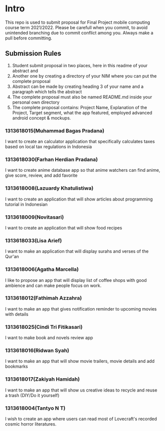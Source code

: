 # Intro
This repo is used to submit proposal for Final Project mobile computing course term 2021/2022. Please be carefull when you commit, to avoid unintended branching due to commit conflict among you. Always make a pull before committing. 

## Submission Rules
1. Student submit proposal in two places, here in this readme of your abstract and
2. Another one by creating a directory of your NIM where you can put the complete proposal
3. Abstract can be made by creating heading 3 of your name and a paragraph which tells the abstract
4. The complete proposal must also be named README.md inside your personal own directory
5. The complete proposal contains: Project Name, Explanation of the Project, Target segment, what the app featured, employed advanced android concept & mockups. 

### 1313618015(Muhammad Bagas Pradana)
I want to create an calculator application that specifically calculates taxes based on local tax regulations in Indonesia

### 1313618030(Farhan Herdian Pradana)
I want to create anime database app so that anime watchers can find anime, give score, review, and add favorite

### 1313618008(Lazuardy Khatulistiwa)
I want to create an application that will show articles about programming tutorial in Indonesian

### 1313618009(Novitasari)
I want to create an application that will show food recipes

### 1313618033(Lisa Arief)
I want to make an application that will display surahs and verses of the Qur'an

### 1313618006(Agatha Marcella)
I like to propose an app that will display list of coffee shops with good ambience and can make people focus on work.

### 1313618012(Fathimah Azzahra)
I want to make an app that gives notification reminder to upcoming movies with details

### 1313618025(Cindi Tri Fitikasari)
I want to make book and novels review app

### 1313618016(Ridwan Syah)
I want to make an app that will show movie trailers, movie details and add bookmarks

### 1313618017(Zakiyah Hamidah)
I want to make an app that will show us creative ideas to recycle and reuse a trash (DIY/Do it yourself)

### 1313618004(Tantyo N T)
I wish to create an app where users can read most of Lovecraft's recorded cosmic horror literatures.